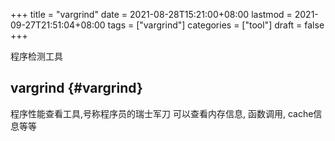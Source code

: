 +++
title = "vargrind"
date = 2021-08-28T15:21:00+08:00
lastmod = 2021-09-27T21:51:04+08:00
tags = ["vargrind"]
categories = ["tool"]
draft = false
+++

程序检测工具

<!--more-->


## vargrind {#vargrind}

程序性能查看工具,号称程序员的瑞士军刀
可以查看内存信息, 函数调用, cache信息等等